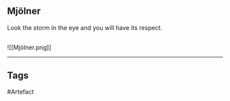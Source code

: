 ## Mjölner
Look the storm in the eye and you will have its respect.
## 
![[Mjölner.png]]

---
## Tags
#Artefact